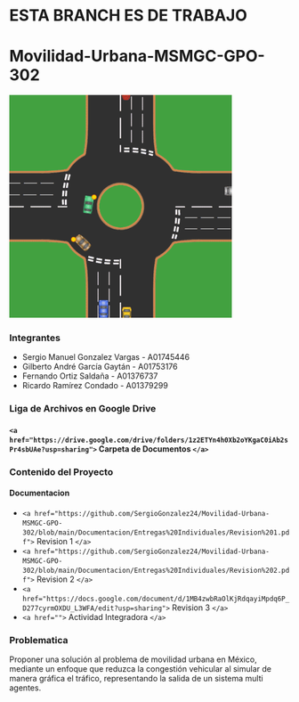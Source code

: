 # ESTA BRANCH ES DE TRABAJO

# Movilidad-Urbana-MSMGC-GPO-302

<p align="center">

![1667857505776](image/README/1667857505776.png)

</p>

### Integrantes

- Sergio Manuel Gonzalez Vargas - A01745446
- Gilberto André García Gaytán - A01753176
- Fernando Ortiz Saldaña - A01376737
- Ricardo Ramírez Condado - A01379299

### Liga de Archivos en Google Drive

#### `<a href="https://drive.google.com/drive/folders/1z2ETYn4h0Xb2oYKgaC0iAb2sPr4sbUAe?usp=sharing">` Carpeta de Documentos `</a>`

### Contenido del Proyecto

#### Documentacion

- `<a href="https://github.com/SergioGonzalez24/Movilidad-Urbana-MSMGC-GPO-302/blob/main/Documentacion/Entregas%20Individuales/Revision%201.pdf">` Revision 1 `</a>`
- `<a href="https://github.com/SergioGonzalez24/Movilidad-Urbana-MSMGC-GPO-302/blob/main/Documentacion/Entregas%20Individuales/Revision%202.pdf">` Revision 2 `</a>`
- `<a href="https://docs.google.com/document/d/1MB4zwbRaOlKjRdqayiMpdq6P_D277cyrmOXDU_L3WFA/edit?usp=sharing">` Revision 3 `</a>`
- `<a href="">` Actividad Integradora `</a>`

### Problematica

Proponer una solución al problema de movilidad urbana en México, mediante un enfoque que reduzca la congestión vehicular al simular de manera gráfica el tráfico, representando la salida de un sistema multi agentes.
